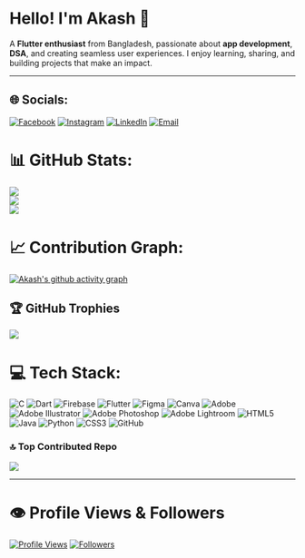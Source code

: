 # Hello! I'm Akash 👋

A **Flutter enthusiast** from Bangladesh, passionate about **app development**, **DSA**, and creating seamless user experiences. I enjoy learning, sharing, and building projects that make an impact.  

---

## 🌐 Socials:
[![Facebook](https://img.shields.io/badge/Facebook-%231877F2.svg?logo=Facebook&logoColor=white)](https://facebook.com/ak.a.sh.248009) 
[![Instagram](https://img.shields.io/badge/Instagram-%23E4405F.svg?logo=Instagram&logoColor=white)](https://instagram.com/im_ak.akash) 
[![LinkedIn](https://img.shields.io/badge/LinkedIn-%230077B5.svg?logo=linkedin&logoColor=white)](https://linkedin.com/in/akash-cse) 
[![Email](https://img.shields.io/badge/Email-D14836?logo=gmail&logoColor=white)](mailto:akadhikary19901@gmail.com) 


# 📊 GitHub Stats:
![](https://github-readme-stats.vercel.app/api?username=imAkashAd&theme=github_dark&hide_border=true&include_all_commits=true&count_private=true)<br/>
![](https://nirzak-streak-stats.vercel.app/?user=imAkashAd&theme=github_dark&hide_border=true)<br/>
![](https://github-readme-stats.vercel.app/api/top-langs/?username=imAkashAd&theme=github_dark&hide_border=true&include_all_commits=true&count_private=true&layout=compact)


# 📈 Contribution Graph:
[![Akash's github activity graph](https://github-readme-activity-graph.vercel.app/graph?username=imAkashAd&bg_color=0d1117&color=58a6ff&line=58a6ff&point=ffffff&area=true&hide_border=true)](https://github.com/ashutosh00710/github-readme-activity-graph)

## 🏆 GitHub Trophies
![](https://github-profile-trophy.vercel.app/?username=imAkashAd&theme=radical&no-frame=true&no-bg=true&margin-w=4)

# 💻 Tech Stack:
![C](https://img.shields.io/badge/c-%2300599C.svg?style=for-the-badge&logo=c&logoColor=white) 
![Dart](https://img.shields.io/badge/dart-%230175C2.svg?style=for-the-badge&logo=dart&logoColor=white) 
![Firebase](https://img.shields.io/badge/firebase-%23039BE5.svg?style=for-the-badge&logo=firebase) 
![Flutter](https://img.shields.io/badge/Flutter-%2302569B.svg?style=for-the-badge&logo=Flutter&logoColor=white) 
![Figma](https://img.shields.io/badge/figma-%23F24E1E.svg?style=for-the-badge&logo=figma&logoColor=white) 
![Canva](https://img.shields.io/badge/Canva-%2300C4CC.svg?style=for-the-badge&logo=Canva&logoColor=white) 
![Adobe](https://img.shields.io/badge/adobe-%23FF0000.svg?style=for-the-badge&logo=adobe&logoColor=white) 
![Adobe Illustrator](https://img.shields.io/badge/adobe%20illustrator-%23FF9A00.svg?style=for-the-badge&logo=adobe%20illustrator&logoColor=white) 
![Adobe Photoshop](https://img.shields.io/badge/adobe%20photoshop-%2331A8FF.svg?style=for-the-badge&logo=adobe%20photoshop&logoColor=white) 
![Adobe Lightroom](https://img.shields.io/badge/Adobe%20Lightroom-31A8FF.svg?style=for-the-badge&logo=Adobe%20Lightroom&logoColor=white) 
![HTML5](https://img.shields.io/badge/html5-%23E34F26.svg?style=for-the-badge&logo=html5&logoColor=white) 
![Java](https://img.shields.io/badge/java-%23ED8B00.svg?style=for-the-badge&logo=openjdk&logoColor=white) 
![Python](https://img.shields.io/badge/python-3670A0?style=for-the-badge&logo=python&logoColor=ffdd54) 
![CSS3](https://img.shields.io/badge/css3-%231572B6.svg?style=for-the-badge&logo=css3&logoColor=white) 
![GitHub](https://img.shields.io/badge/github-%23121011.svg?style=for-the-badge&logo=github&logoColor=white)

### 🔝 Top Contributed Repo
![](https://github-contributor-stats.vercel.app/api?username=imAkashAd&limit=5&theme=github_dark&combine_all_yearly_contributions=true)


---

# 👁️ Profile Views & Followers
[![Profile Views](https://komarev.com/ghpvc/?username=imAkashAd&label=Profile%20views&color=0e75b6&style=flat)](https://github.com/imAkashAd)
[![Followers](https://img.shields.io/github/followers/imAkashAd?label=Followers&style=social&color=58a6ff)](https://github.com/imAkashAd?tab=followers)

<!-- Proudly created with GPRM ( https://gprm.itsvg.in ) -->
